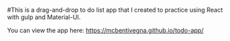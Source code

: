 #This is a drag-and-drop to do list app that I created to practice using React with gulp and Material-UI.

You can view the app here: https://mcbentivegna.github.io/todo-app/

